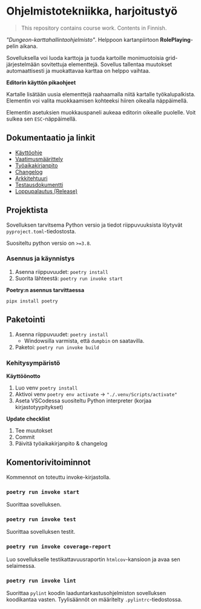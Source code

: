 # Ohjelmistotekniikka, harjoitustyö
> This repository contains course work. Contents in Finnish.

*"Dungeon-karttahallintaohjelmisto"*. Helppoon kartanpiirtoon **RolePlaying**-pelin aikana.

Sovelluksella voi luoda karttoja ja tuoda kartoille monimuotoisia grid-järjestelmään sovitettuja elementtejä. Sovellus tallentaa muutokset automaattisesti ja muokattavaa karttaa on helppo vaihtaa.

**Editorin käyttön pikaohjeet**

Kartalle lisätään uusia elementtejä raahaamalla niitä kartalle työkalupalkista. Elementin voi valita muokkaamisen kohteeksi hiiren oikealla näppäimellä.

Elementin asetuksien muokkauspaneli aukeaa editorin oikealle puolelle. Voit sulkea sen `ESC`-näppäimellä.

## Dokumentaatio ja linkit
- [Käyttöohje](./dokumentaatio/kayttoohje.md)
- [Vaatimusmäärittely](./dokumentaatio/vaatimusmaarittely.md)
- [Työaikakirjanpito](./dokumentaatio/tyoaikakirjanpito.md)
- [Changelog](./dokumentaatio/changelog.md)
- [Arkkitehtuuri](./dokumentaatio/arkkitehtuuri.md)
- [Testausdokumentti](./dokumentaatio/testaus.md)
- [Loppupalautus (Release)](https://github.com/Esinko/hy-ot-harjoitustyo/releases/tag/loppupalautus)

## Projektista
Sovelluksen tarvitsema Python versio ja tiedot riippuvuuksista löytyvät `pyproject.toml`-tiedostosta.

Suositeltu python versio on `>=3.8`.

### Asennus ja käynnistys
1. Asenna riippuvuudet: `poetry install`
2. Suorita lähteestä: `poetry run invoke start`

**Poetry:n asennus tarvittaessa**

`pipx install poetry`

## Paketointi
1. Asenna riippuvuudet: `poetry install`
    - Windowsilla varmista, että `dumpbin` on saatavilla.
2. Paketoi: `poetry run invoke build`

### Kehitysympäristö

**Käyttöönotto**
1. Luo venv `poetry install`
2. Aktivoi venv `poetry env activate` -> `"./.venv/Scripts/activate"`
3. Aseta VSCodessa suositeltu Python interpreter (korjaa kirjastotyypitykset)

**Update checklist**
1. Tee muutokset
2. Commit
3. Päivitä työaikakirjanpito & changelog

## Komentorivitoiminnot
Kommennot on toteuttu invoke-kirjastolla.

### `poetry run invoke start`
Suorittaa sovelluksen.

### `poetry run invoke test`
Suorittaa sovelluksen testit.

### `poetry run invoke coverage-report`
Luo sovellukselle testikattavuusraportin `htmlcov`-kansioon ja avaa sen selaimessa.

### `poetry run invoke lint`
Suorittaa `pylint` koodin laaduntarkastusohjelmiston sovelluksen koodikantaa vasten. Tyylisäännöt on määritelty `.pylintrc`-tiedostossa.
